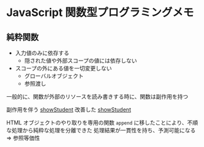 # JavaScript 関数型プログラミングメモ

## 純粋関数

- 入力値のみに依存する
  - 隠された値や外部スコープの値には依存しない
- スコープの外にある値を一切変更しない
  - グローバルオブジェクト
  - 参照渡し

一般的に、関数が外部のリソースを読み書きする時に、関数は副作用を持つ

副作用を伴う [showStudent](./src/1-2-2_bad_show_student.js)
改善した [showStudent](./src/1-2-2_good_show_student.js)

HTML オブジェクトのやり取りを専用の関数 `append` に移したことにより、不順な処理から純粋な処理を分離できた
処理結果が一貫性を持ち、予測可能になる => 参照等価性

